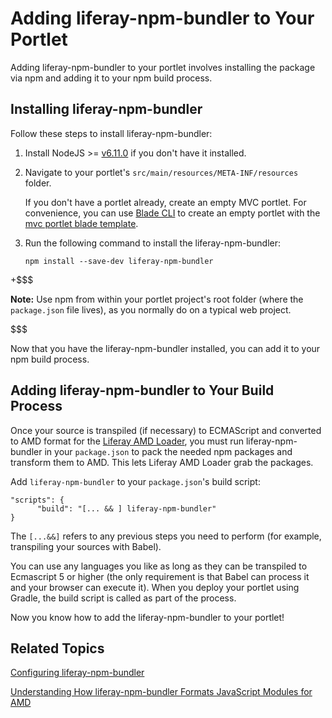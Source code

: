 # Adding liferay-npm-bundler to Your Portlet [](id=adding-liferay-npm-bundler-to-your-portlet)

Adding liferay-npm-bundler to your portlet involves installing the package via 
npm and adding it to your npm build process. 

## Installing liferay-npm-bundler [](id=installing-liferay-npm-bundler)

Follow these steps to install liferay-npm-bundler:

1.  Install NodeJS >= [v6.11.0](http://nodejs.org/dist/v6.11.0/) if you don't 
    have it installed.

2.  Navigate to your portlet's `src/main/resources/META-INF/resources` folder.
     
    If you don't have a portlet already, create an empty MVC portlet. For 
    convenience, you can use 
    [Blade CLI](https://dev.liferay.com/develop/tutorials/-/knowledge_base/7-1/installing-blade-cli) 
    to create an empty portlet with the 
    [mvc portlet blade template](https://dev.liferay.com/develop/reference/-/knowledge_base/7-1/using-the-mvc-portlet-template).

3.  Run the following command to install the liferay-npm-bundler:

        npm install --save-dev liferay-npm-bundler

+$$$

**Note:** Use npm from within your portlet project's root folder 
(where the `package.json` file lives), as you normally do on a typical web 
project.

$$$

Now that you have the liferay-npm-bundler installed, you can add it to your npm 
build process.

## Adding liferay-npm-bundler to Your Build Process [](id=adding-liferay-npm-bundler-to-your-build-process)

Once your source is transpiled (if necessary) to ECMAScript and converted to AMD 
format for the 
[Liferay AMD Loader](/develop/tutorials/-/knowledge_base/7-1/liferay-amd-module-loader), 
you must run liferay-npm-bundler in your `package.json` to pack the needed npm 
packages and transform them to AMD. This lets Liferay AMD Loader grab the 
packages.

Add `liferay-npm-bundler` to your `package.json`'s build script:

    "scripts": {
          "build": "[... && ] liferay-npm-bundler"
    }
 
The `[...&&]` refers to any previous steps you need to perform (for example, 
transpiling your sources with Babel).

You can use any languages you like as long as they can be transpiled to 
Ecmascript 5 or higher (the only requirement is that Babel can process it and 
your browser can execute it). When you deploy your portlet using Gradle, the 
build script is called as part of the process.

Now you know how to add the liferay-npm-bundler to your portlet!

## Related Topics [](id=related-topics)

[Configuring liferay-npm-bundler](/develop/tutorials/-/knowledge_base/7-1/configuring-liferay-npm-bundler)

[Understanding How liferay-npm-bundler Formats JavaScript Modules for AMD](/develop/tutorials/-/knowledge_base/7-1/understanding-how-liferay-npm-bundler-formats-javascript-modules-for-amd)
